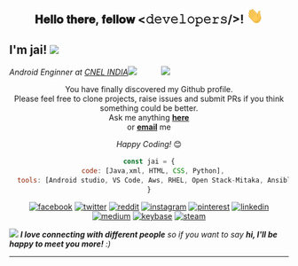 <div align="center">
<h2> 𝐇𝐞𝐥𝐥𝐨 𝐭𝐡𝐞𝐫𝐞, 𝐟𝐞𝐥𝐥𝐨𝐰 <𝚍𝚎𝚟𝚎𝚕𝚘𝚙𝚎𝚛𝚜/>! <img src="https://github.com/ABSphreak/ABSphreak/blob/master/gifs/Hi.gif" width="30px"></h2>
</div>

<h2>  I'm jai! <img src="https://media.giphy.com/media/mGcNjsfWAjY5AEZNw6/giphy.gif" width="50"></h2>
<img align='right' src="https://media.giphy.com/media/ieyl9zmCjO4b4t6qoY/giphy.gif" width="230">
<p><em>Android Enginner at <a href="http://www.cnelindia.com">CNEL INDIA</a><img src="https://media.giphy.com/media/fYSnHlufseco8Fh93Z/giphy.gif" width="30">
</em></p>



<div align="center">

You have finally discovered my Github profile. <br>
Please feel free to clone projects, raise issues and submit PRs if you think something could be better. <br>
Ask me anything <a href="https://github.com/iamjpsharma/iamjpsharma/issues/new"><b>here</b></a><br>
or <a href="mailto:sjaiprakash457@gmail.com"><b>email</b></a> me

<i>Happy Coding!</i> 😊


```javascript
const jai = {
  code: [Java,xml, HTML, CSS, Python],
  tools: [Android studio, VS Code, Aws, RHEL, Open Stack-Mitaka, Ansible, Docker],
}
```





</div>


<p align="center">
  <a href="https://www.facebook.com/iamjpsharma"><img src="https://img.icons8.com/color/96/000000/facebook.png" alt="facebook"/></a>
  <a href="https://twitter.com/iamjpsharma"><img src="https://img.icons8.com/color/96/000000/twitter-squared.png" alt="twitter"/></a>
  <a href="https://www.reddit.com/user/iamjpsharma"><img src="https://img.icons8.com/color/96/000000/reddit.png" alt="reddit"/></a>
  <a href="https://www.instagram.com/iamjpsharma"><img src="https://img.icons8.com/color/96/000000/instagram-new.png" alt="instagram"/></a>
  <a href="https://fr.pinterest.com/iamjpsharma"><img src="https://img.icons8.com/color/96/000000/pinterest--v1.png" alt="pinterest"/></a>
  <a href="https://www.linkedin.com/in/iamjpsharma"><img src="https://img.icons8.com/color/96/000000/linkedin.png" alt="linkedin"/></a>
  <a href="https://medium.com/@iamjpsharma"><img src="https://img.icons8.com/color/96/000000/medium-logo.png" alt="medium"/></a>
  <a href="https://keybase.io/iamjpsharma"><img src="https://img.icons8.com/windows/96/000000/keybase2.png" alt="keybase"/></a>
  <a href="https://steamcommunity.com/id/iamjpsharma"><img src="https://img.icons8.com/fluent/96/000000/steam.png" alt="steam"/></a>

<img src="https://media.giphy.com/media/LnQjpWaON8nhr21vNW/giphy.gif" width="60"> <em><b>I love connecting with different people</b> so if you want to say <b>hi, I'll be happy to meet you more!</b> :)</em>

---


<!--
**iamjpsharma/iamjpsharma** is a ✨ _special_ ✨ repository because its `README.md` (this file) appears on your GitHub profile.

Here are some ideas to get you started:

- 🔭 I’m currently working on ...
- 🌱 I’m currently learning ...
- 👯 I’m looking to collaborate on ...
- 🤔 I’m looking for help with ...
- 💬 Ask me about ...
- 📫 How to reach me: ...
- 😄 Pronouns: ...
- ⚡ Fun fact: ...
-->
